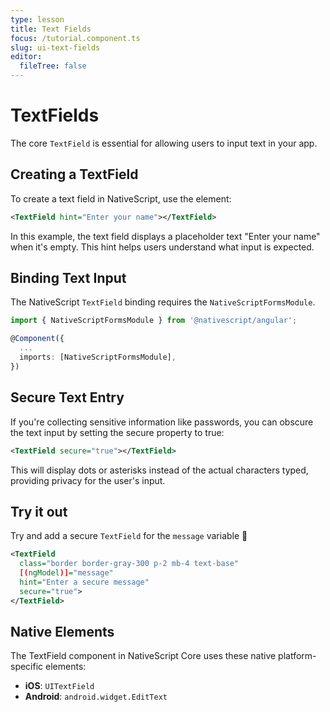 ```yaml
---
type: lesson
title: Text Fields
focus: /tutorial.component.ts
slug: ui-text-fields
editor:
  fileTree: false
---
```


# TextFields

The core `TextField` is essential for allowing users to input text in your app.

## Creating a TextField

To create a text field in NativeScript, use the <TextField> element:

```xml
<TextField hint="Enter your name"></TextField>
```

In this example, the text field displays a placeholder text "Enter your name" when it's empty. This hint helps users understand what input is expected.

## Binding Text Input

The NativeScript `TextField` binding requires the `NativeScriptFormsModule`.

```ts
import { NativeScriptFormsModule } from '@nativescript/angular';

@Component({
  ...
  imports: [NativeScriptFormsModule],
})
```

## Secure Text Entry

If you're collecting sensitive information like passwords, you can obscure the text input by setting the secure property to true:

```xml
<TextField secure="true"></TextField>
```

This will display dots or asterisks instead of the actual characters typed, providing privacy for the user's input.

## Try it out

Try and add a secure `TextField` for the `message` variable 🔐

```xml
<TextField
  class="border border-gray-300 p-2 mb-4 text-base"
  [(ngModel)]="message"
  hint="Enter a secure message"
  secure="true">
</TextField>
```

## Native Elements
The TextField component in NativeScript Core uses these native platform-specific elements:

 - **iOS**: `UITextField`
 - **Android**: `android.widget.EditText`
